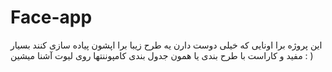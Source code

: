 # Face-app
 
 این پروژه برا اونایی که خیلی دوست دارن یه طرح زیبا برا اپشون پیاده سازی کنند بسیار مفید و کاراست
 با طرح بندی  یا همون جدول بندی کامپوننتها روی  لیوت آشنا میشین
 : )
